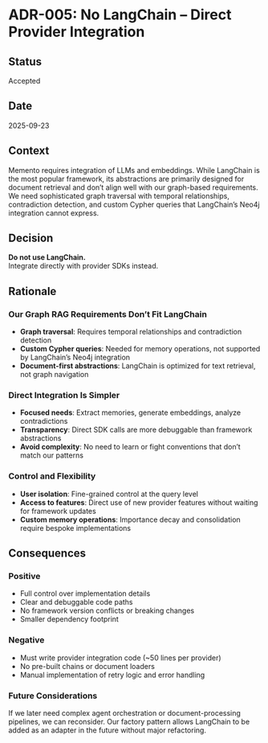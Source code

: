 # ADR-005: No LangChain – Direct Provider Integration

## Status
Accepted

## Date
2025-09-23

## Context
Memento requires integration of LLMs and embeddings. While LangChain is the most popular framework, its abstractions are primarily designed for document retrieval and don’t align well with our graph-based requirements. We need sophisticated graph traversal with temporal relationships, contradiction detection, and custom Cypher queries that LangChain’s Neo4j integration cannot express.

## Decision
**Do not use LangChain.**  
Integrate directly with provider SDKs instead.

## Rationale

### Our Graph RAG Requirements Don’t Fit LangChain
- **Graph traversal**: Requires temporal relationships and contradiction detection  
- **Custom Cypher queries**: Needed for memory operations, not supported by LangChain’s Neo4j integration  
- **Document-first abstractions**: LangChain is optimized for text retrieval, not graph navigation

### Direct Integration Is Simpler
- **Focused needs**: Extract memories, generate embeddings, analyze contradictions  
- **Transparency**: Direct SDK calls are more debuggable than framework abstractions  
- **Avoid complexity**: No need to learn or fight conventions that don’t match our patterns

### Control and Flexibility
- **User isolation**: Fine-grained control at the query level  
- **Access to features**: Direct use of new provider features without waiting for framework updates  
- **Custom memory operations**: Importance decay and consolidation require bespoke implementations

## Consequences

### Positive
- Full control over implementation details  
- Clear and debuggable code paths  
- No framework version conflicts or breaking changes  
- Smaller dependency footprint  

### Negative
- Must write provider integration code (~50 lines per provider)  
- No pre-built chains or document loaders  
- Manual implementation of retry logic and error handling  

### Future Considerations
If we later need complex agent orchestration or document-processing pipelines, we can reconsider. Our factory pattern allows LangChain to be added as an adapter in the future without major refactoring.
